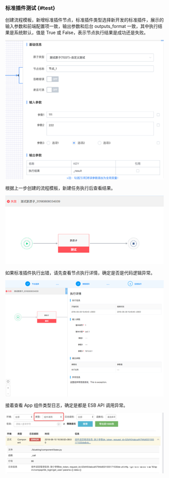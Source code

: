 ### 标准插件测试 {#test}

创建流程模板，新增标准插件节点，标准插件类型选择新开发的标准插件，展示的输入参数和前端配置项一致，输出参数和后台 outputs_format 一致，其中执行结果是系统默认，值是 True 或 False，表示节点执行结果是成功还是失败。

![](../assets/39.png)

根据上一步创建的流程模板，新建任务执行后查看结果。

![](../assets/40.png)

如果标准插件执行出错，请先查看节点执行详情，确定是否是代码逻辑异常。

![](../assets/41.png)

接着查看 App 组件类型日志，确定是都是 ESB API 调用异常。

![](../assets/42.png)
